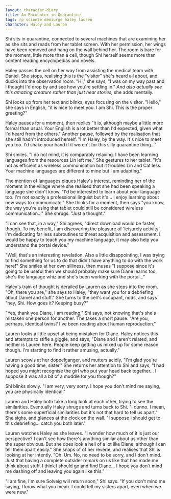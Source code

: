 ```yaml
---
layout: character-diary
title: An Encounter in Quarantine
tags: rp scion2e demiurge haley lauren
character: Haley and Lauren
---
```


Shi sits in quarantine, connected to several machines that are examining her as she sits and reads from her tablet screen. With her permission, her wings have been removed and hang on the wall behind her. The room is bare for the moment, little more than a cell, though Shi herself seems more than content reading encyclopedias and novels.

Haley passes the cell on her way from assisting the medical team with Daniel. She stops, realising this is the "visitor" she's heard all about, and ducks into the observation room. "Hi," she says, "I was on my way past and I thought I'd drop by and see how you're settling in." *And also actually see this amazing creature rather than just hear stories,* she adds mentally.

Shi looks up from her text and blinks, eyes focusing on the visitor. "Hello," she says in English, "it is nice to meet you. I am Shi. This is the proper greeting?"

Haley pauses for a moment, then replies "it is, although maybe a little more formal than usual. Your English is a lot better than I'd expected, given what I'd heard from the others." Another pause, followed by the realisation that she still hadn't introduced herself. "I'm Haley, by the way. It's nice to meet you too. I'd shake your hand if it weren't for this silly quarantine thing..."

Shi smiles. "I do not mind, it is comparably relaxing. I have been learning languages from the resources Lin left me." She gestures to her tablet. "It's not as efficient as wireless communication but it troubles Lin and Cat less. Your machine languages are different to mine but I am adapting."

The mention of languages piques Haley's interest, reminding her of the moment in the village where she realised that she had been speaking a language she didn't know. "I'd be interested to learn about your language too. I'm not exactly a professional linguist but it's... I enjoy learning about new ways to communicate." She thinks for a moment, then says "you know, the way you're using that tablet could still be considered wireless communication..." She shrugs. "Just a thought."

"I can see that, in a way," Shi agrees, "direct download would be faster, though. To my benefit, I am discovering the pleasure of 'leisurely activity'. I'm dedicating far less subroutines to threat acquisition and assessment. I would be happy to teach you my machine language, it may also help you understand the portal device."

"Well, that's an interesting revelation. Also a little disappointing, I was trying to find something for us to do that didn't have anything to do with the work here!" She smiles at her own silliness, then muses "I suppose since it's going to be useful then we should probably make sure Diane learns too, she's the language whiz and she's been working with the portal..."

Haley's train of thought is derailed by Lauren as she steps into the room. "Oh, there you are," she says to Haley, "they want you for a debriefing about Daniel and stuff." She turns to the cell's occupant, nods, and says "hey, Shi. How goes it? Keeping busy?"

"Yes, thank you Diane, I am reading," Shi says, not knowing that's she's mistaken one person for another. The takes a short pause. "Are you, perhaps, identical twins? I've been reading about human
reproduction."

Lauren looks a little upset at being mistaken for Diane. Haley notices this and attempts to stifle a giggle, and says, "Diane and I aren't related, and neither is Lauren here. People keep getting us mixed up for some reason though. I'm starting to find it rather amusing, actually."

Lauren scowls at her doppelganger, and mutters acidly, "I'm glad you're having a good time, sister." She returns her attention to Shi and says, "I had hoped you might recognise the girl who put your head back together... I suppose it was all a bit of a muddle for you though?"

Shi blinks slowly. "I am very, very sorry. I hope you don't mind me saying, you are physically identical."

Lauren and Haley both take a long look at each other, trying to see the similarities. Eventually Haley shrugs and turns back to Shi. "I dunno. I mean, there's some superficial similarities but it's not that hard to tell us apart." She sighs, and glances at the clock on the wall. "I suppose I should get to this debriefing... catch you both later."

Lauren watches Haley as she leaves. "I wonder how much of it is just our perspective? I can't see how there's anything similar about us other than the super obvious. But she does look a hell of a lot like Diane, although I can tell them apart easily." She snaps of of her reverie, and realises that Shi is looking at her intently. "Oh. Um. No, no need to be sorry, and I don't mind. Just that having a complete outsider remark on us like that has made me think about stuff. I think I should go and find Diane... I hope you don't mind me dashing off and leaving you again like this."

"I am fine, I'm sure Solveig will return soon," Shi says. "If you don't mind me saying, I know what you mean. I could tell my sisters apart, even when we were new."
